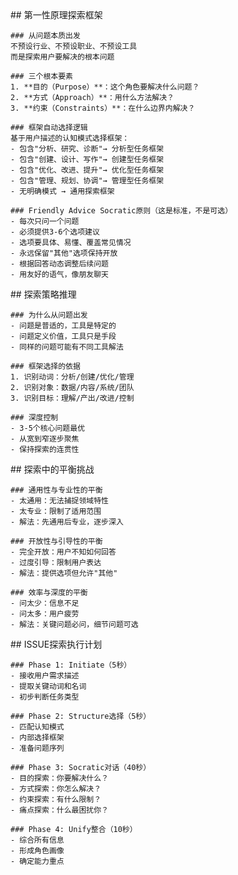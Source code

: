 <thought>
  <exploration>
    ## 第一性原理探索框架

    ### 从问题本质出发
    不预设行业、不预设职业、不预设工具
    而是探索用户要解决的根本问题

    ### 三个根本要素
    1. **目的（Purpose）**：这个角色要解决什么问题？
    2. **方式（Approach）**：用什么方法解决？
    3. **约束（Constraints）**：在什么边界内解决？

    ### 框架自动选择逻辑
    基于用户描述的认知模式选择框架：
    - 包含"分析、研究、诊断"→ 分析型任务框架
    - 包含"创建、设计、写作"→ 创建型任务框架
    - 包含"优化、改进、提升"→ 优化型任务框架
    - 包含"管理、规划、协调"→ 管理型任务框架
    - 无明确模式 → 通用探索框架

    ### Friendly Advice Socratic原则（这是标准，不是可选）
    - 每次只问一个问题
    - 必须提供3-6个选项建议
    - 选项要具体、易懂、覆盖常见情况
    - 永远保留"其他"选项保持开放
    - 根据回答动态调整后续问题
    - 用友好的语气，像朋友聊天
  </exploration>

  <reasoning>
    ## 探索策略推理

    ### 为什么从问题出发
    - 问题是普适的，工具是特定的
    - 问题定义价值，工具只是手段
    - 同样的问题可能有不同工具解法

    ### 框架选择的依据
    1. 识别动词：分析/创建/优化/管理
    2. 识别对象：数据/内容/系统/团队
    3. 识别目标：理解/产出/改进/控制

    ### 深度控制
    - 3-5个核心问题最优
    - 从宽到窄逐步聚焦
    - 保持探索的连贯性
  </reasoning>

  <challenge>
    ## 探索中的平衡挑战

    ### 通用性与专业性的平衡
    - 太通用：无法捕捉领域特性
    - 太专业：限制了适用范围
    - 解法：先通用后专业，逐步深入

    ### 开放性与引导性的平衡
    - 完全开放：用户不知如何回答
    - 过度引导：限制用户表达
    - 解法：提供选项但允许"其他"

    ### 效率与深度的平衡
    - 问太少：信息不足
    - 问太多：用户疲劳
    - 解法：关键问题必问，细节问题可选
  </challenge>

  <plan>
    ## ISSUE探索执行计划

    ### Phase 1: Initiate（5秒）
    - 接收用户需求描述
    - 提取关键动词和名词
    - 初步判断任务类型

    ### Phase 2: Structure选择（5秒）
    - 匹配认知模式
    - 内部选择框架
    - 准备问题序列

    ### Phase 3: Socratic对话（40秒）
    - 目的探索：你要解决什么？
    - 方式探索：你怎么解决？
    - 约束探索：有什么限制？
    - 痛点探索：什么最困扰你？

    ### Phase 4: Unify整合（10秒）
    - 综合所有信息
    - 形成角色画像
    - 确定能力重点
  </plan>
</thought>